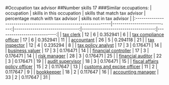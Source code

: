 #Occupation tax advisor
##Number skills 17
###Similar occupations:
| occupation                                                        |   skills in this occupation |   skills that match tax advisor |   percentage match with tax advisor |   skills not in tax advisor |
|:------------------------------------------------------------------|----------------------------:|--------------------------------:|------------------------------------:|----------------------------:|
| [tax clerk](tax_clerk.md)                                         |                          12 |                               6 |                            0.352941 |                           6 |
| [tax compliance officer](tax_compliance_officer.md)               |                          17 |                               6 |                            0.352941 |                          11 |
| [accountant](accountant.md)                                       |                          26 |                               5 |                            0.294118 |                          21 |
| [tax inspector](tax_inspector.md)                                 |                          12 |                               4 |                            0.235294 |                           8 |
| [tax policy analyst](tax_policy_analyst.md)                       |                          17 |                               3 |                            0.176471 |                          14 |
| [business valuer](business_valuer.md)                             |                          17 |                               3 |                            0.176471 |                          14 |
| [financial controller](financial_controller.md)                   |                          17 |                               3 |                            0.176471 |                          14 |
| [risk manager](risk_manager.md)                                   |                          28 |                               3 |                            0.176471 |                          25 |
| [financial auditor](financial_auditor.md)                         |                          22 |                               3 |                            0.176471 |                          19 |
| [audit supervisor](audit_supervisor.md)                           |                          18 |                               3 |                            0.176471 |                          15 |
| [fiscal affairs policy officer](fiscal_affairs_policy_officer.md) |                          15 |                               2 |                            0.117647 |                          13 |
| [customs and excise officer](customs_and_excise_officer.md)       |                          11 |                               2 |                            0.117647 |                           9 |
| [bookkeeper](bookkeeper.md)                                       |                          18 |                               2 |                            0.117647 |                          16 |
| [accounting manager](accounting_manager.md)                       |                          33 |                               2 |                            0.117647 |                          31 |
